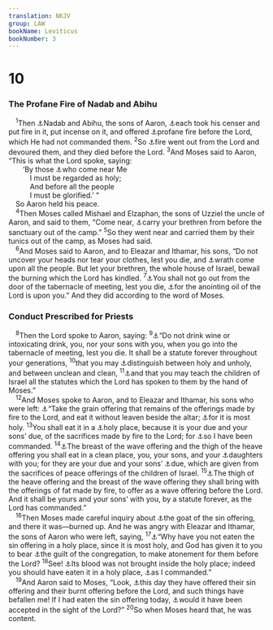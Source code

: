 ```yaml
---
translation: NKJV
group: LAW
bookName: Leviticus 
bookNumber: 3
---
```


<div class="title"><h1>10</h1><h3>The Profane Fire of Nadab and Abihu</h3></div>
<span class="verse le_10_1"> <sup>1</sup>Then <a data-toggle="tooltip" data-placement="bottom" title="Ex. 24:1, 9; Num. 3:2–4; 1 Chr. 24:2">⚓</a>Nadab and Abihu, the sons of Aaron, <a data-toggle="tooltip" data-placement="bottom" title="Lev. 16:12">⚓</a>each took his censer and put fire in it, put incense on it, and offered <a data-toggle="tooltip" data-placement="bottom" title="Ex. 30:9; 1 Sam. 2:17">⚓</a>profane fire before the Lord, which He had not commanded them. </span>
<span class="verse le_10_2"><sup>2</sup>So <a data-toggle="tooltip" data-placement="bottom" title="Gen. 19:24; Num. 11:1; 16:35; Rev. 20:9">⚓</a>fire went out from the Lord and devoured them, and they died before the Lord. </span>
<span class="verse le_10_3"><sup>3</sup>And Moses said to Aaron, “This is what the Lord spoke, saying:<br/>  ‘By those <a data-toggle="tooltip" data-placement="bottom" title="Ex. 19:22; Lev. 21:6; Is. 52:11; Ezek. 20:41">⚓</a>who come near Me<br/>   I must be regarded as holy;<br/>   And before all the people<br/>   I must be glorified.’ ”<br/> So Aaron held his peace.<br/></span>
<span class="verse le_10_4"> <sup>4</sup>Then Moses called Mishael and Elzaphan, the sons of Uzziel the uncle of Aaron, and said to them, “Come near, <a data-toggle="tooltip" data-placement="bottom" title="Acts 5:6, 10">⚓</a>carry your brethren from before the sanctuary out of the camp.” </span>
<span class="verse le_10_5"><sup>5</sup>So they went near and carried them by their tunics out of the camp, as Moses had said.<br/></span>
<span class="verse le_10_6"> <sup>6</sup>And Moses said to Aaron, and to Eleazar and Ithamar, his sons, “Do not uncover your heads nor tear your clothes, lest you die, and <a data-toggle="tooltip" data-placement="bottom" title="Num. 1:53; 16:22, 46; 18:5; Josh. 7:1; 22:18, 20; 2 Sam. 24:1">⚓</a>wrath come upon all the people. But let your brethren, the whole house of Israel, bewail the burning which the Lord has kindled. </span>
<span class="verse le_10_7"><sup>7</sup><a data-toggle="tooltip" data-placement="bottom" title="Lev. 8:33; 21:12">⚓</a>You shall not go out from the door of the tabernacle of meeting, lest you die, <a data-toggle="tooltip" data-placement="bottom" title="Lev. 8:30">⚓</a>for the anointing oil of the Lord is upon you.” And they did according to the word of Moses.<br/></span>
<div class="title"><h3>Conduct Prescribed for Priests</h3></div>
<span class="verse le_10_8"> <sup>8</sup>Then the Lord spoke to Aaron, saying: </span>
<span class="verse le_10_9"><sup>9</sup><a data-toggle="tooltip" data-placement="bottom" title="Gen. 9:21; (Prov. 20:1; 31:5); Is. 28:7; Ezek. 44:21; Hos. 4:11; Luke 1:15; (Eph. 5:18); 1 Tim. 3:3; Titus 1:7">⚓</a>“Do not drink wine or intoxicating drink, you, nor your sons with you, when you go into the tabernacle of meeting, lest you die. It shall be a statute forever throughout your generations, </span>
<span class="verse le_10_10"><sup>10</sup>that you may <a data-toggle="tooltip" data-placement="bottom" title="Lev. 11:47; 20:25; Ezek. 22:26; 44:23">⚓</a>distinguish between holy and unholy, and between unclean and clean, </span>
<span class="verse le_10_11"><sup>11</sup><a data-toggle="tooltip" data-placement="bottom" title="Deut. 24:8; Neh. 8:2, 8; Jer. 18:18; Mal. 2:7">⚓</a>and that you may teach the children of Israel all the statutes which the Lord has spoken to them by the hand of Moses.”<br/></span>
<span class="verse le_10_12"> <sup>12</sup>And Moses spoke to Aaron, and to Eleazar and Ithamar, his sons who were left: <a data-toggle="tooltip" data-placement="bottom" title="Num. 18:9">⚓</a>“Take the grain offering that remains of the offerings made by fire to the Lord, and eat it without leaven beside the altar; <a data-toggle="tooltip" data-placement="bottom" title="Lev. 21:22">⚓</a>for it is most holy. </span>
<span class="verse le_10_13"><sup>13</sup>You shall eat it in a <a data-toggle="tooltip" data-placement="bottom" title="Num. 18:10">⚓</a>holy place, because it is your due and your sons’ due, of the sacrifices made by fire to the Lord; for <a data-toggle="tooltip" data-placement="bottom" title="Lev. 2:3; 6:16">⚓</a>so I have been commanded. </span>
<span class="verse le_10_14"><sup>14</sup><a data-toggle="tooltip" data-placement="bottom" title="Ex. 29:24, 26, 27; Lev. 7:30–34; Num. 18:11">⚓</a>The breast of the wave offering and the thigh of the heave offering you shall eat in a clean place, you, your sons, and your <a data-toggle="tooltip" data-placement="bottom" title="Lev. 22:13">⚓</a>daughters with you; for they are your due and your sons’ <a data-toggle="tooltip" data-placement="bottom" title="Num. 18:10">⚓</a>due, which are given from the sacrifices of peace offerings of the children of Israel. </span>
<span class="verse le_10_15"><sup>15</sup><a data-toggle="tooltip" data-placement="bottom" title="Lev. 7:29, 30, 34">⚓</a>The thigh of the heave offering and the breast of the wave offering they shall bring with the offerings of fat made by fire, to offer as a wave offering before the Lord. And it shall be yours and your sons’ with you, by a statute forever, as the Lord has commanded.”<br/></span>
<span class="verse le_10_16"> <sup>16</sup>Then Moses made careful inquiry about <a data-toggle="tooltip" data-placement="bottom" title="Lev. 9:3, 15">⚓</a>the goat of the sin offering, and there it was—burned up. And he was angry with Eleazar and Ithamar, the sons of Aaron who were left, saying, </span>
<span class="verse le_10_17"><sup>17</sup><a data-toggle="tooltip" data-placement="bottom" title="Lev. 6:24–30">⚓</a>“Why have you not eaten the sin offering in a holy place, since it is most holy, and God has given it to you to bear <a data-toggle="tooltip" data-placement="bottom" title="Ex. 28:38; Lev. 22:16; Num. 18:1">⚓</a>the guilt of the congregation, to make atonement for them before the Lord? </span>
<span class="verse le_10_18"><sup>18</sup>See! <a data-toggle="tooltip" data-placement="bottom" title="Lev. 6:30">⚓</a>Its blood was not brought inside the holy place; indeed you should have eaten it in a holy place, <a data-toggle="tooltip" data-placement="bottom" title="Lev. 6:26, 30">⚓</a>as I commanded.”<br/></span>
<span class="verse le_10_19"> <sup>19</sup>And Aaron said to Moses, “Look, <a data-toggle="tooltip" data-placement="bottom" title="Lev. 9:8, 12">⚓</a>this day they have offered their sin offering and their burnt offering before the Lord, and such things have befallen me! If I had eaten the sin offering today, <a data-toggle="tooltip" data-placement="bottom" title="(Is. 1:11–15); Jer. 6:20; 14:12; Hos. 9:4; (Mal. 1:10, 13; 3:1–4)">⚓</a>would it have been accepted in the sight of the Lord?” </span>
<span class="verse le_10_20"><sup>20</sup>So when Moses heard that, he was content.<br/></span>
